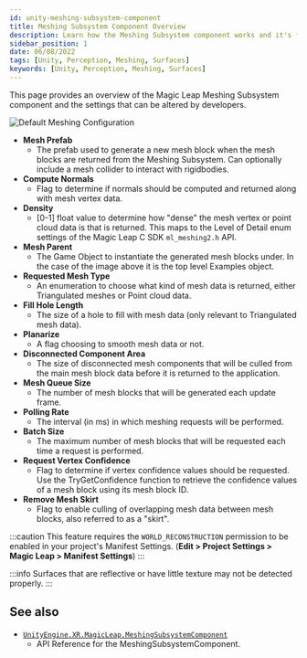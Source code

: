 ```yaml
---
id: unity-meshing-subsystem-component
title: Meshing Subsystem Component Overview
description: Learn how the Meshing Subsystem component works and it's features.
sidebar_position: 1
date: 06/08/2022
tags: [Unity, Perception, Meshing, Surfaces]
keywords: [Unity, Perception, Meshing, Surfaces]
---
```


This page provides an overview of the Magic Leap Meshing Subsystem component and the settings that can be altered by developers.

![Default Meshing Configuration](/img/unity/meshing-subsystem-component-default.png)

- **Mesh Prefab**
  - The prefab used to generate a new mesh block when the mesh blocks are returned from the Meshing Subsystem. Can optionally include a mesh collider to interact with rigidbodies.
- **Compute Normals**
  - Flag to determine if normals should be computed and returned along with mesh vertex data.
- **Density**
  - [0-1] float value to determine how "dense" the mesh vertex or point cloud data is that is returned. This maps to the Level of Detail enum settings of the Magic Leap C SDK `ml_meshing2.h` API.
- **Mesh Parent**
  - The Game Object to instantiate the generated mesh blocks under. In the case of the image above it is the top level Examples object.
- **Requested Mesh Type**
  - An enumeration to choose what kind of mesh data is returned, either Triangulated meshes or Point cloud data.
- **Fill Hole Length**
  - The size of a hole to fill with mesh data (only relevant to Triangulated mesh data).
- **Planarize**
  - A flag choosing to smooth mesh data or not.
- **Disconnected Component Area**
  - The size of disconnected mesh components that will be culled from the main mesh block data before it is returned to the application.
- **Mesh Queue Size**
  - The number of mesh blocks that will be generated each update frame.
- **Polling Rate**
  - The interval (in ms) in which meshing requests will be performed.
- **Batch Size**
  - The maximum number of mesh blocks that will be requested each time a request is performed.
- **Request Vertex Confidence**
  - Flag to determine if vertex confidence values should be requested. Use the TryGetConfidence function to retrieve the confidence values of a mesh block using its mesh block ID.
- **Remove Mesh Skirt**
  - Flag to enable culling of overlapping mesh data between mesh blocks, also referred to as a "skirt".

:::caution
This feature requires the `WORLD_RECONSTRUCTION` permission to be enabled in your project's Manifest Settings. (**Edit > Project Settings > Magic Leap > Manifest Settings**)
:::

:::info
Surfaces that are reflective or have little texture may not be detected properly.
:::

## See also

- [`UnityEngine.XR.MagicLeap.MeshingSubsystemComponent`](/versioned_docs/version-22-Feb-2023/unity-api/api/UnityEngine.XR.MagicLeap/UnityEngine.XR.MagicLeap.MeshingSubsystemComponent.md)
  - API Reference for the MeshingSubsystemComponent.

